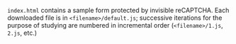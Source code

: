 `index.html` contains a sample form protected by invisible reCAPTCHA.
Each downloaded file is in `<filename>/default.js`; successive iterations for the purpose of studying are numbered in incremental order (`<filename>/1.js`, `2.js`, etc.)